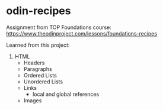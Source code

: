# odin-recipes
Assignment from TOP Foundations course: https://www.theodinproject.com/lessons/foundations-recipes

Learned from this project:

1. HTML
   - Headers
   - Paragraphs
   - Ordered Lists
   - Unordered Lists
   - Links
     - local and global references
   - Images